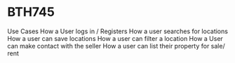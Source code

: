 # BTH745
Use Cases
How a User logs in / Registers
How a user searches for locations
How a user can save locations
How a user  can filter a location
How a User can make contact with the seller
How a user can list their property for sale/ rent
